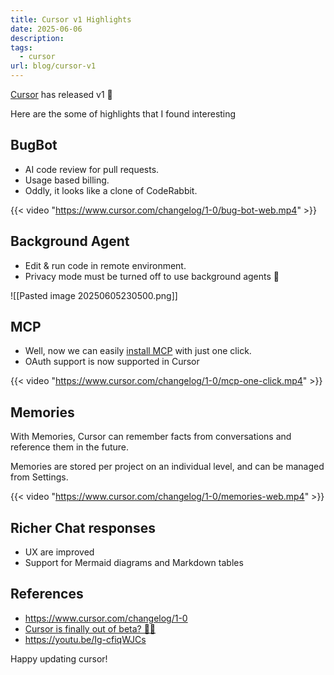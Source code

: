 ```yaml
---
title: Cursor v1 Highlights
date: 2025-06-06
description: 
tags:
  - cursor
url: blog/cursor-v1
---
```

[Cursor](https://cursor.com) has released v1 🥳

Here are the some of highlights that I found interesting

## BugBot
-  AI code review for pull requests.
-  Usage based billing.
- Oddly, it looks like a clone of CodeRabbit.

{{< video "https://www.cursor.com/changelog/1-0/bug-bot-web.mp4"  >}}

## Background Agent
- Edit & run code in remote environment. 
- Privacy mode must be turned off to use background agents 🙈

![[Pasted image 20250605230500.png]]

## MCP
- Well, now we can easily [install MCP](/blog/cursor-mcp-deeplink/) with just one click.
- OAuth support is now supported in Cursor

{{< video "https://www.cursor.com/changelog/1-0/mcp-one-click.mp4"  >}}
## Memories
With Memories, Cursor can remember facts from conversations and reference them in the future. 

Memories are stored per project on an individual level, and can be managed from Settings.

{{< video "https://www.cursor.com/changelog/1-0/memories-web.mp4"  >}}

## Richer Chat responses
- UX are improved
- Support for Mermaid diagrams and Markdown tables 

## References
- https://www.cursor.com/changelog/1-0
- [Cursor is finally out of beta? 👀👀](https://www.youtube.com/watch?v=NDYLKkd0_mc) 
- https://youtu.be/Ig-cfiqWJCs

Happy updating cursor!